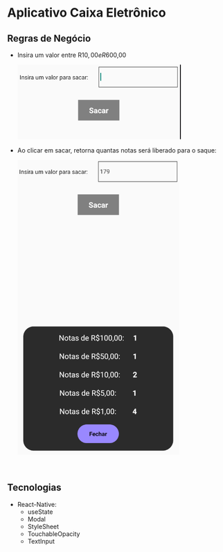# Aplicativo Caixa Eletrônico
## Regras de Negócio
* Insira um valor entre R$10,00 e R$600,00
  
   ![](2021-07-19-13-36-18.png)

* Ao clicar em sacar, retorna quantas notas será liberado para o saque:
  
  ![](2021-07-19-13-37-13.png)


&nbsp;
## Tecnologias
- React-Native:
  - useState 
  - Modal
  - StyleSheet
  - TouchableOpacity
  - TextInput